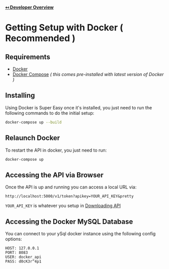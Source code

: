 **[↤ Developer Overview](../README.md)**

# Getting Setup with Docker ( Recommended )

## Requirements

* [Docker](https://www.docker.com/)
* [Docker Compose](https://docs.docker.com/compose/) _( this comes pre-installed with latest version of Docker )_

## Installing

Using Docker is Super Easy once it's installed, you just need to run the following commands to do the initial setup:

```bash
docker-compose up --build
```

## Relaunch Docker

To restart the API in docker, you just need to run:

```bash
docker-compose up
```

## Accessing the API via Browser

Once the API is up and running you can access a local URL via:

```
http://localhost:5000/v1/token?apikey=YOUR_API_KEY&pretty
```

`YOUR_API_KEY` is whatever you setup in [Downloading API](../docs/downloading-api.md)

## Accessing the Docker MySQL Database

You can connect to your ySql docker instance using the following config options:

```
HOST: 127.0.0.1
PORT: 8083
USER: docker_api
PASS: d0cK3r^4p1
```
